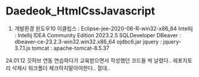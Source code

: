 # Daedeok_HtmlCssJavascript

1. 개발환경
   윈도우10
   이클립스 : Eclipse-jee-2020-06-R-win32-x86_64
   Intellij : Intellij IDEA Community Edition 2023.2.5
   SQLDeveloper
   DBeaver : dbeaver-ce-23.2.3-win32.win32.x86_64
   ojdbc6.jar
   jquery : jquery-3.7.1.js
   tomcat : apache-tomcat-8.5.37
   

24.01.12 깃허브 연동 연습하다가 교육받으면서 작성했던 코드들 싹 날렸다..
레포지토리 삭제시 워크폴더 체크하지말아야한다.. 절대..
